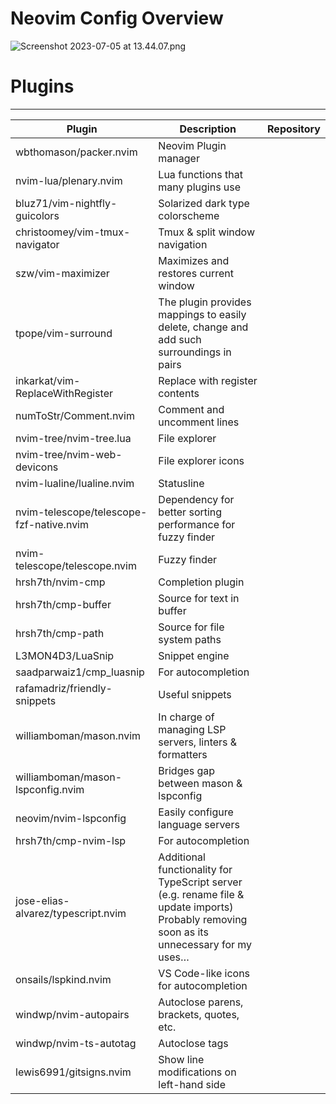 # Neovim Config Overview

![Screenshot 2023-07-05 at 13.44.07.png](Neovim%20Config%20Overview%20b2e0749aa9d24adf951a7aede954b1f6/Screenshot_2023-07-05_at_13.44.07.png)

# Plugins

---

| Plugin | Description | Repository |
| --- | --- | --- |
| wbthomason/packer.nvim | Neovim Plugin manager |  |
| nvim-lua/plenary.nvim | Lua functions that many plugins use |  |
| bluz71/vim-nightfly-guicolors | Solarized dark type colorscheme |  |
| christoomey/vim-tmux-navigator | Tmux & split window navigation |  |
| szw/vim-maximizer | Maximizes and restores current window |  |
| tpope/vim-surround | The plugin provides mappings to easily delete, change and add such surroundings in pairs |  |
| inkarkat/vim-ReplaceWithRegister | Replace with register contents |  |
| numToStr/Comment.nvim | Comment and uncomment lines |  |
| nvim-tree/nvim-tree.lua | File explorer |  |
| nvim-tree/nvim-web-devicons | File explorer icons |  |
| nvim-lualine/lualine.nvim | Statusline |  |
| nvim-telescope/telescope-fzf-native.nvim | Dependency for better sorting performance for fuzzy finder |  |
| nvim-telescope/telescope.nvim | Fuzzy finder |  |
| hrsh7th/nvim-cmp | Completion plugin |  |
| hrsh7th/cmp-buffer | Source for text in buffer |  |
| hrsh7th/cmp-path | Source for file system paths |  |
| L3MON4D3/LuaSnip | Snippet engine |  |
| saadparwaiz1/cmp_luasnip | For autocompletion |  |
| rafamadriz/friendly-snippets | Useful snippets |  |
| williamboman/mason.nvim | In charge of managing LSP servers, linters & formatters |  |
| williamboman/mason-lspconfig.nvim | Bridges gap between mason & lspconfig |  |
| neovim/nvim-lspconfig | Easily configure language servers |  |
| hrsh7th/cmp-nvim-lsp | For autocompletion |  |
| jose-elias-alvarez/typescript.nvim | Additional functionality for TypeScript server (e.g. rename file & update imports) Probably removing soon as its unnecessary for my uses… |  |
| onsails/lspkind.nvim | VS Code-like icons for autocompletion |  |
| windwp/nvim-autopairs | Autoclose parens, brackets, quotes, etc. |  |
| windwp/nvim-ts-autotag | Autoclose tags |  |
| lewis6991/gitsigns.nvim | Show line modifications on left-hand side |  |
